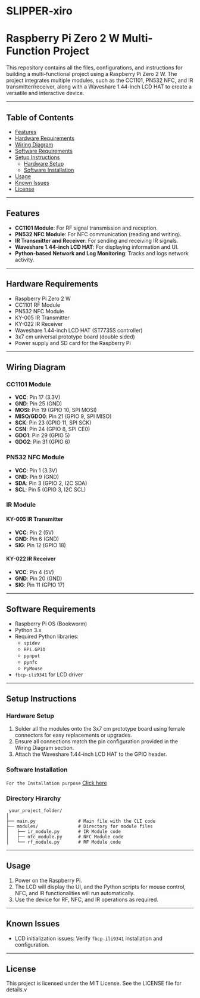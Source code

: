 # SLIPPER-xiro
# Raspberry Pi Zero 2 W Multi-Function Project

This repository contains all the files, configurations, and instructions for building a multi-functional project using a Raspberry Pi Zero 2 W. The project integrates multiple modules, such as the CC1101, PN532 NFC, and IR transmitter/receiver, along with a Waveshare 1.44-inch LCD HAT to create a versatile and interactive device.

---

## Table of Contents

- [Features](#features)
- [Hardware Requirements](#hardware-requirements)
- [Wiring Diagram](#wiring-diagram)
- [Software Requirements](#software-requirements)
- [Setup Instructions](#setup-instructions)
  - [Hardware Setup](#hardware-setup)
  - [Software Installation](#software-installation)
- [Usage](#usage)
- [Known Issues](#known-issues)
- [License](#license)

---

## Features

- **CC1101 Module**: For RF signal transmission and reception.
- **PN532 NFC Module**: For NFC communication (reading and writing).
- **IR Transmitter and Receiver**: For sending and receiving IR signals.
- **Waveshare 1.44-inch LCD HAT**: For displaying information and UI.
- **Python-based Network and Log Monitoring**: Tracks and logs network activity.

---

## Hardware Requirements

- Raspberry Pi Zero 2 W
- CC1101 RF Module
- PN532 NFC Module
- KY-005 IR Transmitter
- KY-022 IR Receiver
- Waveshare 1.44-inch LCD HAT (ST7735S controller)
- 3x7 cm universal prototype board (double sided)
- Power supply and SD card for the Raspberry Pi

---

## Wiring Diagram

### CC1101 Module
- **VCC**: Pin 17 (3.3V)
- **GND**: Pin 25 (GND)
- **MOSI**: Pin 19 (GPIO 10, SPI MOSI)
- **MISO/GDO0**: Pin 21 (GPIO 9, SPI MISO)
- **SCK**: Pin 23 (GPIO 11, SPI SCK)
- **CSN**: Pin 24 (GPIO 8, SPI CE0)
- **GDO1**: Pin 29 (GPIO 5)
- **GDO2**: Pin 31 (GPIO 6)

### PN532 NFC Module
- **VCC**: Pin 1 (3.3V)
- **GND**: Pin 9 (GND)
- **SDA**: Pin 3 (GPIO 2, I2C SDA)
- **SCL**: Pin 5 (GPIO 3, I2C SCL)

### IR Module
#### KY-005 IR Transmitter
- **VCC**: Pin 2 (5V)
- **GND**: Pin 6 (GND)
- **SIG**: Pin 12 (GPIO 18)

#### KY-022 IR Receiver
- **VCC**: Pin 4 (5V)
- **GND**: Pin 20 (GND)
- **SIG**: Pin 11 (GPIO 17)

---

## Software Requirements

- Raspberry Pi OS (Bookworm)
- Python 3.x
- Required Python libraries:
  - `spidev`
  - `RPi.GPIO`
  - `pynput`
  - `pynfc`
  - `PyMouse`
- `fbcp-ili9341` for LCD driver

---

## Setup Instructions

### Hardware Setup

1. Solder all the modules onto the 3x7 cm prototype board using female connectors for easy replacements or upgrades.
2. Ensure all connections match the pin configuration provided in the Wiring Diagram section.
3. Attach the Waveshare 1.44-inch LCD HAT to the GPIO header.

### Software Installation

`For the Installation purpose` [Click here](https://www.waveshare.com/wiki/1.44inch_LCD_HAT#Support)

### Directory Hirarchy

```
 your_project_folder/
│
├── main.py                # Main file with the CLI code
├── modules/               # Directory for module files
│   ├── ir_module.py       # IR Module code
│   ├── nfc_module.py      # NFC Module code
│   └── rf_module.py       # RF Module code
```

---

## Usage

1. Power on the Raspberry Pi.
2. The LCD will display the UI, and the Python scripts for mouse control, NFC, and IR functionalities will run automatically.
3. Use the device for RF, NFC, and IR operations as required.

---

## Known Issues

- LCD initialization issues: Verify `fbcp-ili9341` installation and configuration.

---

## License

This project is licensed under the MIT License. See the LICENSE file for details.v
